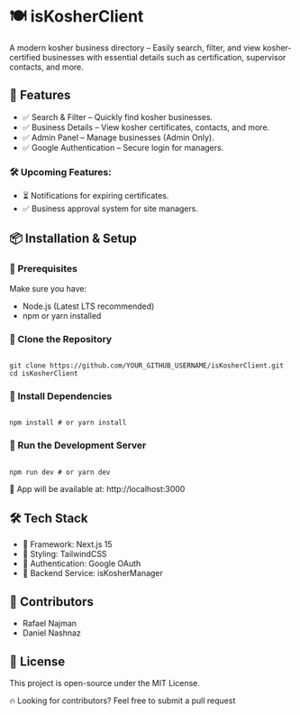 # 🍽️ isKosherClient

A modern kosher business directory – Easily search, filter, and view kosher-certified businesses with essential details such as certification, supervisor contacts, and more.

## 🚀 Features

- ✅ Search & Filter – Quickly find kosher businesses.
- ✅ Business Details – View kosher certificates, contacts, and more.
- ✅ Admin Panel – Manage businesses (Admin Only).
- ✅ Google Authentication – Secure login for managers.

### 🛠 Upcoming Features:

- ⏳ Notifications for expiring certificates.
- ✅ Business approval system for site managers.

## 📦 Installation & Setup

### 🔹 Prerequisites

Make sure you have:

- Node.js (Latest LTS recommended)
- npm or yarn installed

### 🔹 Clone the Repository
```

git clone https://github.com/YOUR_GITHUB_USERNAME/isKosherClient.git
cd isKosherClient

```

### 🔹 Install Dependencies

```

npm install # or yarn install

```

### 🔹 Run the Development Server

```

npm run dev # or yarn dev

```

🔗 App will be available at: http://localhost:3000

## 🛠 Tech Stack

- 🚀 Framework: Next.js 15
- 🎨 Styling: TailwindCSS
- 🔐 Authentication: Google OAuth
- 📡 Backend Service: isKosherManager

## 👥 Contributors

- Rafael Najman
- Daniel Nashnaz

## 📜 License

This project is open-source under the MIT License.

🔥 Looking for contributors? Feel free to submit a pull request

